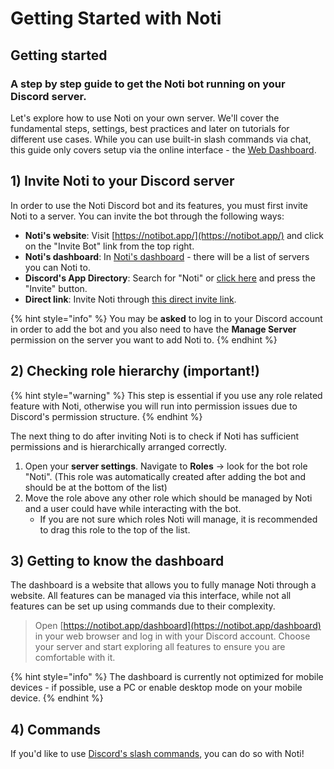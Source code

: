 # Getting Started with Noti

## Getting started
### A step by step guide to get the Noti bot running on your Discord server.

Let's explore how to use Noti on your own server. We'll cover the fundamental steps, settings, best practices and later on tutorials for different use cases. While you can use built-in slash commands via chat, this guide only covers setup via the online interface - the [Web Dashboard](https://notibot.app/dashboard).

## 1) Invite Noti to your Discord server

In order to use the Noti Discord bot and its features, you must first invite Noti to a server. You can invite the bot through the following ways:
  
  - **Noti's website**: Visit [https://notibot.app/](https://notibot.app/) and click on the "Invite Bot" link from the top right.
  - **Noti's dashboard**: In [Noti's dashboard](https://notibot.app/dashboard) - there will be a list of servers you can Noti to.
  - **Discord's App Directory**: Search for "Noti" or [click here](https://discord.com/application-directory/719310199944642753) and press the "Invite" button.
  - **Direct link**: Invite Noti through [this direct invite link](https://discord.com/oauth2/authorize?client_id=719310199944642753&permissions=286085598272&scope=bot+applications.commands).

{% hint style="info" %}
You may be **asked** to log in to your Discord account in order to add the bot and you also need to have the **Manage Server** permission on the server you want to add Noti to.
{% endhint %}

## 2) Checking role hierarchy (important!)

{% hint style="warning" %}
This step is essential if you use any role related feature with Noti, otherwise you will run into permission issues due to Discord's permission structure.
{% endhint %}

The next thing to do after inviting Noti is to check if Noti has sufficient permissions and is hierarchically arranged correctly. 
  1. Open your **server settings**. Navigate to **Roles** -> look for the bot role "Noti". (This role was automatically created after adding the bot and should be at the bottom of the list)
  2. Move the role above any other role which should be managed by Noti and a user could have while interacting with the bot.
     * If you are not sure which roles Noti will manage, it is recommended to drag this role to the top of the list.
    
## 3) Getting to know the dashboard

The dashboard is a website that allows you to fully manage Noti through a website. All features can be managed via this interface, while not all features can be set up using commands due to their complexity.

> Open [https://notibot.app/dashboard](https://notibot.app/dashboard) in your web browser and log in with your Discord account. Choose your server and start exploring all features to ensure you are comfortable with it.

{% hint style="info" %}
The dashboard is currently not optimized for mobile devices - if possible, use a PC or enable desktop mode on your mobile device.
{% endhint %}

## 4) Commands

If you'd like to use [Discord's slash commands](https://support.discord.com/hc/en-us/articles/1500000368501-Slash-Commands-FAQ), you can do so with Noti! 
